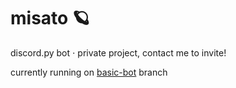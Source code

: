 # misato 🪐
discord.py bot ⋅ private project, contact me to invite!

currently running on [basic-bot](https://github.com/rileyengo/misato/basic-bot) branch
